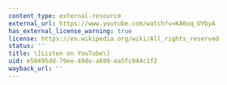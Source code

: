```yaml
---
content_type: external-resource
external_url: https://www.youtube.com/watch?v=KA6oq_UYbyA
has_external_license_warning: true
license: https://en.wikipedia.org/wiki/All_rights_reserved
status: ''
title: \[Listen on YouTube\]
uid: e50495dd-79ee-49de-a699-ea5fc044c1f2
wayback_url: ''
---
```

